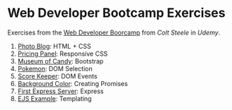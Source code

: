 # Web Developer Bootcamp Exercises
Exercises from the [Web Developer Boorcamp](https://www.udemy.com/course/the-web-developer-bootcamp/) from _Colt Steele_ in _Udemy_.
1. [Photo Blog](PhotoSite): HTML + CSS
2. [Pricing Panel](PriceTable): Responsive CSS
3. [Museum of Candy](MuseumOfCandy): Bootstrap
4. [Pokemon](Pokemon): DOM Selection
5. [Score Keeper](ScoreKeeper): DOM Events
6. [Background Color](BackgroundColor): Creating Promises
7. [First Express Server](FirstExpressServer): Express
8. [EJS Example](EJS): Templating
